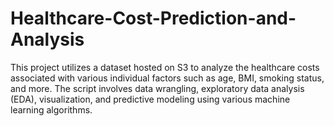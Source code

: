 # Healthcare-Cost-Prediction-and-Analysis
This project utilizes a dataset hosted on S3 to analyze the healthcare costs associated with various individual factors such as age, BMI, smoking status, and more. The script involves data wrangling, exploratory data analysis (EDA), visualization, and predictive modeling using various machine learning algorithms.
